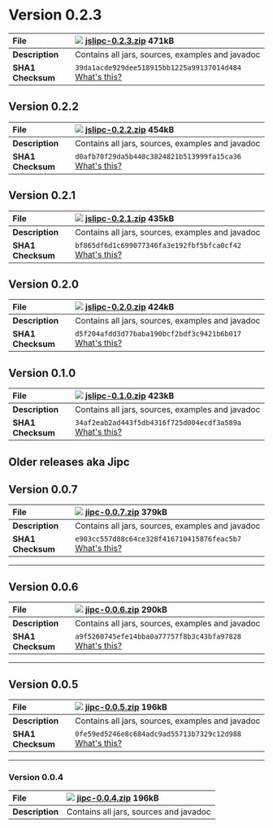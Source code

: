 # Version 0.2.3 #

| **File** |[![](https://ssl.gstatic.com/codesite/ph/images/dl_arrow.gif)](http://search.maven.org/remotecontent?filepath=org/jslipc/jslipc/0.2.3/jslipc-0.2.3.zip)  **[jslipc-0.2.3.zip](http://search.maven.org/remotecontent?filepath=org/jslipc/jslipc/0.2.3/jslipc-0.2.3.zip)**  471kB|
|:---------|:------------------------------------------------------------------------------------------------------------------------------------------------------------------------------------------------------------------------------------------------------------------------------|
| **Description** |Contains all jars, sources, examples and javadoc|
| **SHA1 Checksum** |`39da1acde929dee518915bb1225a99137014d484` [What's this?](http://en.wikipedia.org/wiki/SHA-1#Data_Integrity)|

## Version 0.2.2 ##

| **File** |[![](https://ssl.gstatic.com/codesite/ph/images/dl_arrow.gif)](http://search.maven.org/remotecontent?filepath=org/jslipc/jslipc/0.2.2/jslipc-0.2.2.zip)  **[jslipc-0.2.2.zip](http://search.maven.org/remotecontent?filepath=org/jslipc/jslipc/0.2.2/jslipc-0.2.2.zip)**  454kB|
|:---------|:------------------------------------------------------------------------------------------------------------------------------------------------------------------------------------------------------------------------------------------------------------------------------|
| **Description** |Contains all jars, sources, examples and javadoc|
| **SHA1 Checksum** |`d0afb70f29da5b440c3824821b513999fa15ca36` [What's this?](http://en.wikipedia.org/wiki/SHA-1#Data_Integrity)|

## Version 0.2.1 ##

| **File** |[![](https://ssl.gstatic.com/codesite/ph/images/dl_arrow.gif)](http://search.maven.org/remotecontent?filepath=org/jslipc/jslipc/0.2.1/jslipc-0.2.1.zip)  **[jslipc-0.2.1.zip](http://search.maven.org/remotecontent?filepath=org/jslipc/jslipc/0.2.1/jslipc-0.2.1.zip)**  435kB|
|:---------|:------------------------------------------------------------------------------------------------------------------------------------------------------------------------------------------------------------------------------------------------------------------------------|
| **Description** |Contains all jars, sources, examples and javadoc|
| **SHA1 Checksum** |`bf865df6d1c699077346fa3e192fbf5bfca0cf42` [What's this?](http://en.wikipedia.org/wiki/SHA-1#Data_Integrity)|

## Version 0.2.0 ##
| **File** |[![](https://ssl.gstatic.com/codesite/ph/images/dl_arrow.gif)](http://search.maven.org/remotecontent?filepath=org/jslipc/jslipc/0.2.0/jslipc-0.2.0.zip)  **[jslipc-0.2.0.zip](http://search.maven.org/remotecontent?filepath=org/jslipc/jslipc/0.2.0/jslipc-0.2.0.zip)**  424kB|
|:---------|:------------------------------------------------------------------------------------------------------------------------------------------------------------------------------------------------------------------------------------------------------------------------------|
| **Description** |Contains all jars, sources, examples and javadoc|
| **SHA1 Checksum** |`d5f204afdd3d77baba190bcf2bdf3c9421b6b017` [What's this?](http://en.wikipedia.org/wiki/SHA-1#Data_Integrity)|

## Version 0.1.0 ##

| **File** |[![](https://ssl.gstatic.com/codesite/ph/images/dl_arrow.gif)](http://search.maven.org/remotecontent?filepath=org/jslipc/jslipc/0.1.0/jslipc-0.1.0.zip)  **[jslipc-0.1.0.zip](http://search.maven.org/remotecontent?filepath=org/jslipc/jslipc/0.1.0/jslipc-0.1.0.zip)**  423kB|
|:---------|:------------------------------------------------------------------------------------------------------------------------------------------------------------------------------------------------------------------------------------------------------------------------------|
| **Description** |Contains all jars, sources, examples and javadoc|
| **SHA1 Checksum** |`34af2eab2ad443f5db4316f725d004ecdf3a589a` [What's this?](http://en.wikipedia.org/wiki/SHA-1#Data_Integrity)|

## Older releases aka Jipc ##

## Version 0.0.7 ##

| **File** |[![](https://ssl.gstatic.com/codesite/ph/images/dl_arrow.gif)](https://googledrive.com/host/0B9zm4ZrRkrAiZFUxQ1c2bzVVbjQ/jipc-0.0.7.zip)  **[jipc-0.0.7.zip](https://googledrive.com/host/0B9zm4ZrRkrAiZFUxQ1c2bzVVbjQ/jipc-0.0.7.zip)**  379kB|
|:---------|:----------------------------------------------------------------------------------------------------------------------------------------------------------------------------------------------------------------------------------------------|
| **Description** |Contains all jars, sources, examples and javadoc|
| **SHA1 Checksum** |`e903cc557d88c64ce328f416710415876feac5b7` [What's this?](http://en.wikipedia.org/wiki/SHA-1#Data_Integrity)|


---

## Version 0.0.6 ##

| **File** |[![](https://ssl.gstatic.com/codesite/ph/images/dl_arrow.gif)](https://googledrive.com/host/0B9zm4ZrRkrAiZFUxQ1c2bzVVbjQ/jipc-0.0.6.zip)  **[jipc-0.0.6.zip](https://googledrive.com/host/0B9zm4ZrRkrAiZFUxQ1c2bzVVbjQ/jipc-0.0.6.zip)**  290kB|
|:---------|:----------------------------------------------------------------------------------------------------------------------------------------------------------------------------------------------------------------------------------------------|
| **Description** |Contains all jars, sources, examples and javadoc|
| **SHA1 Checksum** |`a9f5260745efe14bba0a77757f8b3c43bfa97828` [What's this?](http://en.wikipedia.org/wiki/SHA-1#Data_Integrity)|


---

## Version 0.0.5 ##

| **File** |[![](https://ssl.gstatic.com/codesite/ph/images/dl_arrow.gif)](https://googledrive.com/host/0B9zm4ZrRkrAiZFUxQ1c2bzVVbjQ/jipc-0.0.5.zip)  **[jipc-0.0.5.zip](https://googledrive.com/host/0B9zm4ZrRkrAiZFUxQ1c2bzVVbjQ/jipc-0.0.5.zip)**  196kB|
|:---------|:----------------------------------------------------------------------------------------------------------------------------------------------------------------------------------------------------------------------------------------------|
| **Description** |Contains all jars, sources, examples and javadoc|
| **SHA1 Checksum** |`0fe59ed5246e8c684adc9ad55713b7329c12d988` [What's this?](http://en.wikipedia.org/wiki/SHA-1#Data_Integrity)|


---

### Version 0.0.4 ###

| **File** |[![](https://ssl.gstatic.com/codesite/ph/images/dl_arrow.gif)](https://googledrive.com/host/0B9zm4ZrRkrAiZFUxQ1c2bzVVbjQ/jipc-0.0.4.zip)  **[jipc-0.0.4.zip](https://googledrive.com/host/0B9zm4ZrRkrAiZFUxQ1c2bzVVbjQ/jipc-0.0.4.zip)**  196kB|
|:---------|:----------------------------------------------------------------------------------------------------------------------------------------------------------------------------------------------------------------------------------------------|
| **Description** |Contains all jars, sources and javadoc|
